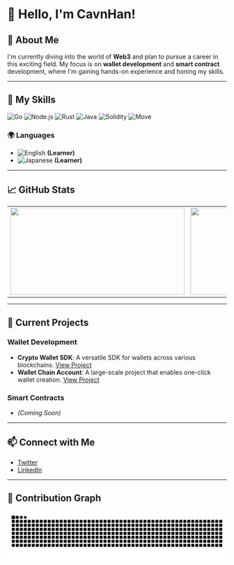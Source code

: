 # 👋 Hello, I'm CavnHan!

## 🚀 About Me
I'm currently diving into the world of **Web3** and plan to pursue a career in this exciting field. My focus is on **wallet development** and **smart contract** development, where I'm gaining hands-on experience and honing my skills.

---

## 🌟 My Skills

![Go](https://img.shields.io/badge/Go-00ADD8?style=flat-square&logo=go&logoColor=white)
![Node.js](https://img.shields.io/badge/Node.js-8CC84B?style=flat-square&logo=node.js&logoColor=white)
![Rust](https://img.shields.io/badge/Rust-000000?style=flat-square&logo=rust&logoColor=white)
![Java](https://img.shields.io/badge/Java-E34F26?style=flat-square&logo=java&logoColor=white)
![Solidity](https://img.shields.io/badge/Solidity-363636?style=flat-square&logo=solidity&logoColor=white)
![Move](https://img.shields.io/badge/Move-4E8BFF?style=flat-square&logo=move&logoColor=white)

### 🌍 Languages
- ![English](https://img.shields.io/badge/English-0072B1?style=flat-square&logo=language&logoColor=white) **(Learner)**
- ![Japanese](https://img.shields.io/badge/Japanese-FF2D00?style=flat-square&logo=language&logoColor=white) **(Learner)**

---

## 📈 GitHub Stats

<table>
  <tr>
    <td style="text-align: center;">
      <img src="https://github-readme-stats.vercel.app/api?username=CavnHan&show_icons=true&count_private=true&hide_border=true" style="width: 400px; height: 200px;" />
    </td>
    <td style="text-align: center;">
      <img src="https://github-readme-stats.vercel.app/api/top-langs/?username=CavnHan&layout=compact&hide_border=true" style="width: 400px; height: 200px;" />
    </td>
  </tr>
</table>

---

## 🌱 Current Projects
### Wallet Development
- **Crypto Wallet SDK**: A versatile SDK for wallets across various blockchains. [View Project](https://github.com/CavnHan/crypto-wallet-sdk)
- **Wallet Chain Account**: A large-scale project that enables one-click wallet creation. [View Project](https://github.com/CavnHan/wallet-chain-account)

### Smart Contracts
- *(Coming Soon)*

---

## 📫 Connect with Me
- [Twitter](https://twitter.com/yourusername)
- [LinkedIn](https://linkedin.com/in/yourusername)

---

## 🐍 Contribution Graph
<picture>
  <source media="(prefers-color-scheme: dark)" srcset="https://raw.githubusercontent.com/CavnHan/CavnHan/output/github-contribution-grid-snake-dark.svg">
  <source media="(prefers-color-scheme: light)" srcset="https://raw.githubusercontent.com/CavnHan/CavnHan/output/github-contribution-grid-snake.svg">
  <img alt="github contribution grid snake animation" src="https://raw.githubusercontent.com/CavnHan/CavnHan/output/github-contribution-grid-snake.svg">
</picture>
